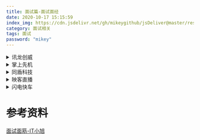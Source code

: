 ```yaml
---
title: 面试篇-面试面经
date: 2020-10-17 15:15:59
index_img: https://cdn.jsdelivr.net/gh/mikeygithub/jsDeliver@master/resource/img/msmj.png
category: 面试相关
tags: 面试
password: "mikey"
---
```


<details>
  <summary><span>讯龙创威</span></summary>
  <br>

**一面(一个小时)**
````text
浏览器输入网址整个流程
DNS寻址
Http三次握手/四次挥手
Http/Https区别
TCP/IP
Nginx：ssl端口
跨域:原因+解决方案
Mysql引擎
Int(1)和Int(10)
MySQL然后提升性能
SQL基本操作
SQL执行顺序
数据库事务是什么
事务隔离级别:
事务的特性:ACID
面向对象编程思想:封装,继承,多态
设计模式:种类,作用
````

**二面(半个小时)**

```text
MySQL索引
如何协调团队开发
能不能开发php
手撕代码:求一个递增数组中两个数和为target数的方法，返回对应的下标
public class Solution{
    public static int[] method(int[] nums,int target){
       Map<Integer, Integer> map = new HashMap<>();
         for (int i = 0; i < nums.length; i++) {
           int complement = target - nums[i];
             if (map.containsKey(complement)) {
                  return new int[] { map.get(complement), i };
              }
              map.put(nums[i], i);
           }
           throw new IllegalArgumentException("No two sum solution");
    }
}
  ```

**三面(半个小时)**

```text
问项目
家庭情况
项目中遇到的困难
自己的缺点
朋友的评价
打游戏不
所获奖项        
```
</details>

<details>
  <summary><span>掌上先机</span></summary>
  <br>

**一面**

```text
手撕代码：1-100缺的数
基本数据类型、Void
Mvcc、快照读，当前读
synchronized和reetenlock
I++是不是原子操作
数据库索引、B+tree、失效、写SQL判断是否走索引
数据库引擎myIsan和innodb
排序算法时间复杂度O (nlogn)
Springmvc常用注解
Mybaits和hibernate区别
#{}和${}
反射
深拷贝浅拷贝
String、StringBuffer、StringBuilder
==和equal
重写hashcode原因
类加载器
多线程上传文件记录成功失败
并发注意事项
CAS手写思路
IOC和AOP
Spring bean scope
Spring bean注入怎么保证线程安全
动态代理
使用实现了来代替接口注入会出现什么问题
Servlet生命周期、Jsp
Mybatis分页、缓存、一级缓存、二级缓存
mysql的char和varchar
数据库事务ACID
我们采取ID自增作为主键
共享锁、排它锁
```        
        
</details>

<details>
  <summary><span>同盾科技</span></summary>
  <br>

**一面**
```text
stringbuff和stringbuilde
```


**二面**
```text
手撕代码：斐波拉切+快排‘
项目相关
```

**HR面**

```text
自我介绍
实习经历
职业发展
期望薪资
有无女友
有无offer(怎么选择地点、薪资)
接受加班强度
对公司了解情况
投递渠道
```



</details>

<details>
  <summary><span>映客直播</span></summary>
  <br>

**一面**
````text
自我介绍
进程线程区别
进程通信方式
LRU算法
线程死锁条件
事务传播
tcp/udp
MySQL索引
Redis
ACID
````
**二面**

```text
自我介绍
事务隔离级别
redis
操作系统
浏览器输入网址流程
手撕代码“给定一个排序数组求其平衡二叉树”
Hashmap扩容、优化
DNS协议
```
</details>

<details>
  <summary><span>闪电快车</span></summary>
  <br>

**一面**

````text
自我介绍(说我逻辑有问题?我直接好家伙)
挑一个项目问
tcp/udp
两个数组取交集
自己平时怎么学习的
QQ使用的是什么协议
技术发展方向
etcd
分布式事务
````


</details>

# 参考资料

[面试面筋-IT小旭](https://www.cnblogs.com/xiaoxu123/)   


 